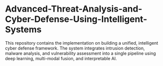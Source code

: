 # Advanced-Threat-Analysis-and-Cyber-Defense-Using-Intelligent-Systems
This repository contains the implementation on building a unified, intelligent cyber defense framework. The system integrates intrusion detection, malware analysis, and vulnerability assessment into a single pipeline using deep learning, multi-modal fusion, and interpretable AI.
